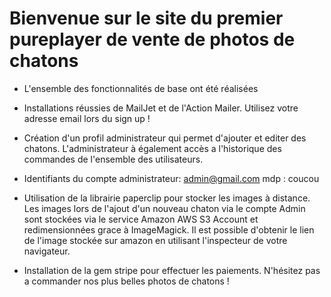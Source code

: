# Bienvenue sur le site du premier pureplayer de vente de photos de chatons


* L'ensemble des fonctionnalités de base ont été réalisées

* Installations réussies de MailJet et de l'Action Mailer. Utilisez votre adresse email lors du sign up !

* Création d'un profil administrateur qui permet d'ajouter et editer des chatons. L'administrateur à également accès a l'historique des commandes de l'ensemble des utilisateurs.

* Identifiants du compte administrateur: admin@gmail.com mdp : coucou

* Utilisation de la librairie paperclip pour stocker les images à distance. Les images lors de l'ajout d'un nouveau chaton via le compte Admin sont stockées via le service Amazon AWS S3 Account et redimensionnées grace à ImageMagick. Il est possible d'obtenir le lien de l'image stockée sur amazon en utilisant l'inspecteur de votre navigateur.

* Installation de la gem stripe pour effectuer les paiements. N'hésitez pas a commander nos plus belles photos de chatons !



